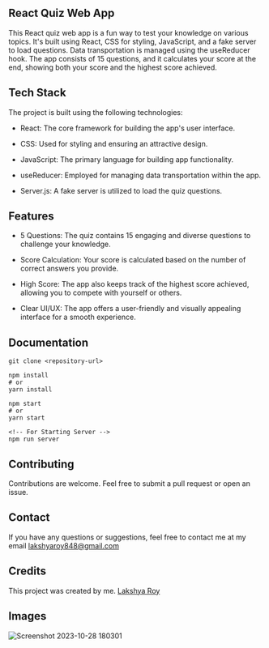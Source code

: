 ## React Quiz Web App

This React quiz web app is a fun way to test your knowledge on various topics. It's built using React, CSS for styling, JavaScript, and a fake server to load questions. Data transportation is managed using the useReducer hook. The app consists of 15 questions, and it calculates your score at the end, showing both your score and the highest score achieved.

## Tech Stack

The project is built using the following technologies:

- React: The core framework for building the app's user interface.

- CSS: Used for styling and ensuring an attractive design.

- JavaScript: The primary language for building app functionality.

- useReducer: Employed for managing data transportation within the app.

- Server.js: A fake server is utilized to load the quiz questions.

## Features

- 5 Questions: The quiz contains 15 engaging and diverse questions to challenge your knowledge.

- Score Calculation: Your score is calculated based on the number of correct answers you provide.

- High Score: The app also keeps track of the highest score achieved, allowing you to compete with yourself or others.

- Clear UI/UX: The app offers a user-friendly and visually appealing interface for a smooth experience.

## Documentation

```
git clone <repository-url>

npm install
# or
yarn install

npm start
# or
yarn start

<!-- For Starting Server -->
npm run server

```

## Contributing

Contributions are welcome. Feel free to submit a pull request or open an issue.

## Contact

If you have any questions or suggestions, feel free to contact me at my email lakshyaroy848@gmail.com

## Credits

This project was created by me. [Lakshya Roy](https://www.linkedin.com/in/lakshya-roy729/)

## Images

![Screenshot 2023-10-28 180301](https://github.com/LakshyaRoy/The_React_Quiz/assets/110491845/21098269-0dbf-4c7e-9d2f-0c0f6bc07cbb)
